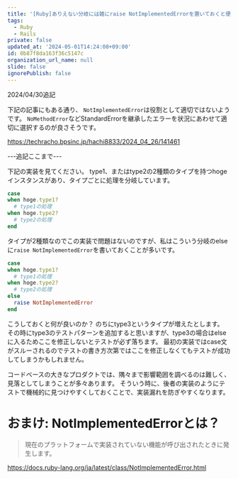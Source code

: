 ```yaml
---
title: '[Ruby]ありえない分岐には雑にraise NotImplementedErrorを置いておくと便利'
tags:
  - Ruby
  - Rails
private: false
updated_at: '2024-05-01T14:24:08+09:00'
id: 0b87f8da163f36c5147c
organization_url_name: null
slide: false
ignorePublish: false
---
```

2024/04/30追記

下記の記事にもある通り、 `NotImplementedError`は役割として適切ではないようです。
`NoMethodError`などStandardErrorを継承したエラーを状況にあわせて適切に選択するのが良さそうです。

https://techracho.bpsinc.jp/hachi8833/2024_04_26/141461

---追記ここまで---

下記の実装を見てください。
type1、またはtype2の2種類のタイプを持つhogeインスタンスがあり、タイプごとに処理を分岐しています。

```ruby
case
when hoge.type1?
  # type1の処理
when hoge.type2?
  # type2の処理
end
```

タイプが2種類なのでこの実装で問題はないのですが、私はこういう分岐のelseに`raise NotImplementedError`を書いておくことが多いです。

```ruby
case
when hoge.type1?
  # type1の処理
when hoge.type2?
  # type2の処理
else
  raise NotImplementedError
end
```

こうしておくと何が良いのか？
のちにtype3というタイプが増えたとします。
その時にtype3のテストパターンを追加すると思いますが、type3の場合はelseに入るためここを修正しないとテストが必ず落ちます。
最初の実装ではcase文がスルーされるのでテストの書き方次第ではここを修正しなくてもテストが成功してしまうかもしれません。

コードベースの大きなプロダクトでは、隅々まで影響範囲を調べるのは難しく、見落としてしまうことが多々あります。
そういう時に、後者の実装のようにテストで機械的に見つけやすくしておくことで、実装漏れを防ぎやすくなります。

# おまけ: NotImplementedErrorとは？

> 現在のプラットフォームで実装されていない機能が呼び出されたときに発生します。

https://docs.ruby-lang.org/ja/latest/class/NotImplementedError.html
